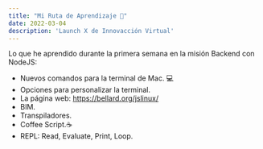 ```yaml
---
title: "Mi Ruta de Aprendizaje 🏁"
date: 2022-03-04
description: 'Launch X de Innovacción Virtual'
---
```


Lo que he aprendido durante la primera semana en la misión Backend con NodeJS:
- Nuevos comandos para la terminal de Mac. 💻
- Opciones para personalizar la terminal.
- La página web: https://bellard.org/jslinux/ 
- BIM.
- Transpiladores.
- Coffee Script.☕️
- REPL: Read, Evaluate, Print, Loop.
